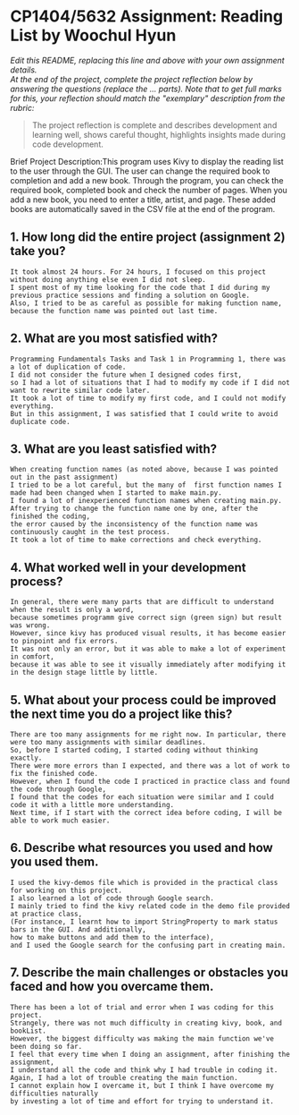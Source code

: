 # CP1404/5632 Assignment: Reading List by Woochul Hyun

_Edit this README, replacing this line and above with your own assignment details._  
_At the end of the project, complete the project reflection below by answering the questions (replace the ... parts)._
_Note that to get full marks for this, your reflection should match the "exemplary" description from the rubric:_

> The project reflection is complete and describes development and learning well, shows careful thought, highlights insights made during code development.


Brief Project Description:This program uses Kivy to display the reading list to the user through the GUI.
The user can change the required book to completion and add a new book.
Through the program, you can check the required book, completed book and check the number of pages.
When you add a new book, you need to enter a title, artist, and page.
These added books are automatically saved in the CSV file at the end of the program.


## 1. How long did the entire project (assignment 2) take you?

    It took almost 24 hours. For 24 hours, I focused on this project without doing anything else even I did not sleep.
    I spent most of my time looking for the code that I did during my previous practice sessions and finding a solution on Google.
    Also, I tried to be as careful as possible for making function name, because the function name was pointed out last time.


## 2. What are you most satisfied with?

    Programming Fundamentals Tasks and Task 1 in Programming 1, there was a lot of duplication of code.
    I did not consider the future when I designed codes first,
    so I had a lot of situations that I had to modify my code if I did not want to rewrite similar code later.
    It took a lot of time to modify my first code, and I could not modify everything.
    But in this assignment, I was satisfied that I could write to avoid duplicate code.


## 3. What are you least satisfied with?

    When creating function names (as noted above, because I was pointed out in the past assignment)
    I tried to be a lot careful, but the many of  first function names I made had been changed when I started to make main.py.
    I found a lot of inexperienced function names when creating main.py.
    After trying to change the function name one by one, after the finished the coding,
    the error caused by the inconsistency of the function name was continuously caught in the test process.
    It took a lot of time to make corrections and check everything.

## 4. What worked well in your development process?

    In general, there were many parts that are difficult to understand when the result is only a word,
    because sometimes programm give correct sign (green sign) but result was wrong.
    However, since kivy has produced visual results, it has become easier to pinpoint and fix errors.
    It was not only an error, but it was able to make a lot of experiment in comfort,
    because it was able to see it visually immediately after modifying it in the design stage little by little.

## 5. What about your process could be improved the next time you do a project like this?
    There are too many assignments for me right now. In particular, there were too many assignments with similar deadlines.
    So, before I started coding, I started coding without thinking exactly.
    There were more errors than I expected, and there was a lot of work to fix the finished code.
    However, when I found the code I practiced in practice class and found the code through Google,
    I found that the codes for each situation were similar and I could code it with a little more understanding.
    Next time, if I start with the correct idea before coding, I will be able to work much easier.


## 6. Describe what resources you used and how you used them.

    I used the kivy-demos file which is provided in the practical class for working on this project.
    I also learned a lot of code through Google search.
    I mainly tried to find the kivy related code in the demo file provided at practice class,
    (For instance, I learnt how to import StringProperty to mark status bars in the GUI. And additionally,
    how to make buttons and add them to the interface),
    and I used the Google search for the confusing part in creating main.


## 7. Describe the main challenges or obstacles you faced and how you overcame them.

    There has been a lot of trial and error when I was coding for this project.
    Strangely, there was not much difficulty in creating kivy, book, and bookList.
    However, the biggest difficulty was making the main function we've been doing so far.
    I feel that every time when I doing an assignment, after finishing the assignment,
    I understand all the code and think why I had trouble in coding it.
    Again, I had a lot of trouble creating the main function.
    I cannot explain how I overcame it, but I think I have overcome my difficulties naturally
    by investing a lot of time and effort for trying to understand it.
